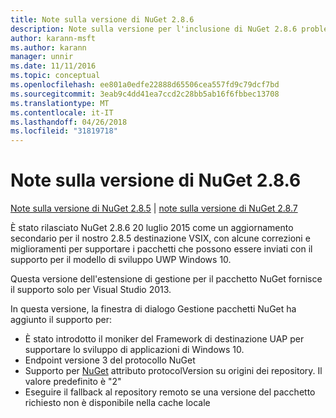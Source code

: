 ```yaml
---
title: Note sulla versione di NuGet 2.8.6
description: Note sulla versione per l'inclusione di NuGet 2.8.6 problemi noti, correzioni di bug, le funzionalità aggiunte e dcr.
author: karann-msft
ms.author: karann
manager: unnir
ms.date: 11/11/2016
ms.topic: conceptual
ms.openlocfilehash: ee801a0edfe22888d65506cea557fd9c79dcf7bd
ms.sourcegitcommit: 3eab9c4dd41ea7ccd2c28bb5ab16f6fbbec13708
ms.translationtype: MT
ms.contentlocale: it-IT
ms.lasthandoff: 04/26/2018
ms.locfileid: "31819718"
---
```

# <a name="nuget-286-release-notes"></a>Note sulla versione di NuGet 2.8.6

[Note sulla versione di NuGet 2.8.5](../release-notes/nuget-2.8.5.md) | [note sulla versione di NuGet 2.8.7](../release-notes/nuget-2.8.7.md)

È stato rilasciato NuGet 2.8.6 20 luglio 2015 come un aggiornamento secondario per il nostro 2.8.5 destinazione VSIX, con alcune correzioni e miglioramenti per supportare i pacchetti che possono essere inviati con il supporto per il modello di sviluppo UWP Windows 10.

Questa versione dell'estensione di gestione per il pacchetto NuGet fornisce il supporto solo per Visual Studio 2013.

In questa versione, la finestra di dialogo Gestione pacchetti NuGet ha aggiunto il supporto per:

* È stato introdotto il moniker del Framework di destinazione UAP per supportare lo sviluppo di applicazioni di Windows 10.
* Endpoint versione 3 del protocollo NuGet
* Supporto per [NuGet](../consume-packages/configuring-nuget-behavior.md) attributo protocolVersion su origini dei repository. Il valore predefinito è "2"
* Eseguire il fallback al repository remoto se una versione del pacchetto richiesto non è disponibile nella cache locale